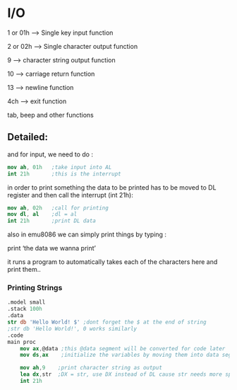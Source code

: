 # I/O

1 or 01h —> Single key input function

2 or 02h —> Single character output function

9  —> character string output function

10 —> carriage return function

13 —> newline function

4ch —> exit function

tab, beep and other functions 

## Detailed:

and for input, we need to do :

```nasm
mov ah, 01h   ;take input into AL
int 21h       ;this is the interrupt
```

in order to print something the data to be printed has to be moved to DL register and then call the interrupt (int 21h):

```nasm
mov ah, 02h   ;call for printing
mov dl, al    ;dl = al
int 21h       ;print DL data
```

also in emu8086 we can simply print things by typing :

print ‘the data we wanna print’ 

it runs a program to automatically takes each of the characters here and print them..

### Printing Strings

```nasm
.model small
.stack 100h
.data
str db 'Hello World! $' ;dont forget the $ at the end of string
;str db 'Hello World!', 0 works similarly
.code
main proc
	mov ax,@data ;this @data segment will be converted for code later
	mov ds,ax    ;initialize the variables by moving them into data segment

	mov ah,9    ;print character string as output
	lea dx,str  ;DX = str, use DX instead of DL cause str needs more space
	int 21h
	
```